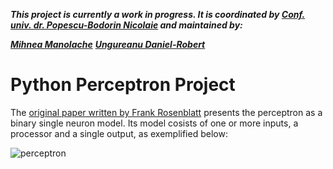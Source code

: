 ***This project is currently a work in progress. It is coordinated by [Conf. univ. dr. Popescu-Bodorin Nicolaie](https://www.linkedin.com/in/bodorin/) and maintained by:***

[***Mihnea Manolache***](https://github.com/mihneamanolache)
[***Ungureanu Daniel-Robert***](https://github.com/groador)

# Python Perceptron Project

The [original paper written by Frank Rosenblatt](https://citeseerx.ist.psu.edu/document?repid=rep1&type=pdf&doi=65a83117cbcc4e6eb7c6ac5be8e61195dc84b9fc) presents the perceptron as a binary single neuron model. Its model cosists of one or more inputs, a processor and a single output, as exemplified below:

![perceptron](https://www.allaboutcircuits.com/uploads/articles/how-to-train-a-basic-perceptron-neural-network_rk_aac_image1.jpg)